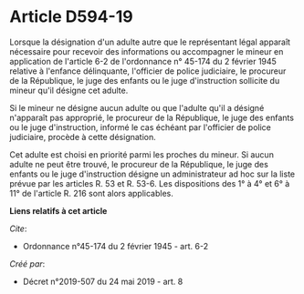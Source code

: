 # Article D594-19

Lorsque la désignation d'un adulte autre que le représentant légal apparaît nécessaire pour recevoir des informations ou
accompagner le mineur en application de l'article 6-2 de l'ordonnance n° 45-174 du 2 février 1945 relative à l'enfance
délinquante, l'officier de police judiciaire, le procureur de la République, le juge des enfants ou le juge d'instruction
sollicite du mineur qu'il désigne cet adulte.

Si le mineur ne désigne aucun adulte ou que l'adulte qu'il a désigné n'apparaît pas approprié, le procureur de la République,
le juge des enfants ou le juge d'instruction, informé le cas échéant par l'officier de police judiciaire, procède à cette
désignation.

Cet adulte est choisi en priorité parmi les proches du mineur. Si aucun adulte ne peut être trouvé, le procureur de la
République, le juge des enfants ou le juge d'instruction désigne un administrateur ad hoc sur la liste prévue par les
articles R. 53 et R. 53-6. Les dispositions des 1° à 4° et 6° à 11° de l'article R. 216 sont alors applicables.

**Liens relatifs à cet article**

_Cite_:

  - Ordonnance n°45-174 du 2 février 1945 - art. 6-2

_Créé par_:

  - Décret n°2019-507 du 24 mai 2019 - art. 8
